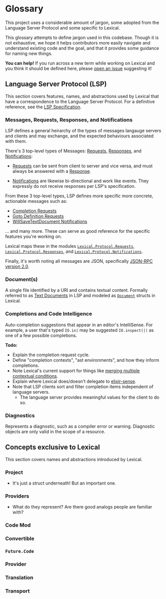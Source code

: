 # Glossary
This project uses a considerable amount of jargon, some adopted from the Language Server Protocol and some specific to Lexical.

This glossary attempts to define jargon used in this codebase.
Though it is not exhaustive, we hope it helps contributors more easily navigate and understand existing code and the goal, and that it provides some guidance for naming new things.

**You can help!** If you run across a new term while working on Lexical and you think it should be defined here, please [open an issue](https://github.com/lexical-lsp/lexical/issues) suggesting it!

## Language Server Protocol (LSP)

This section covers features, names, and abstractions used by Lexical that have a correspondence to the Language Server Protocol. For a definitive reference, see the [LSP Specification](https://microsoft.github.io/language-server-protocol/specifications/specification-current).

### Messages, Requests, Responses, and Notifications

LSP defines a general heirarchy of the types of messages langauge servers and clients and may exchange, and the expected behaviours associated with them.

There's 3 top-level types of Messages: [Requests](https://microsoft.github.io/language-server-protocol/specifications/lsp/3.17/specification/#requestMessage), [Responses](https://microsoft.github.io/language-server-protocol/specifications/lsp/3.17/specification/#responseMessage), and [Notifications](https://microsoft.github.io/language-server-protocol/specifications/lsp/3.17/specification/#notificationMessage):

- [Requests](https://microsoft.github.io/language-server-protocol/specifications/lsp/3.17/specification/#requestMessage) can be sent from client to server and vice versa, and must always be answered with a [Response](https://microsoft.github.io/language-server-protocol/specifications/lsp/3.17/specification/#responseMessage).

- [Notifications](https://microsoft.github.io/language-server-protocol/specifications/lsp/3.17/specification/#notificationMessage) are likewise bi-directional and work like events. They expressly do not receive responses per LSP's specification.

From these 3 top-level types, LSP defines more specific more concrete, actionable messages such as:
- [Completion Requests](https://microsoft.github.io/language-server-protocol/specifications/lsp/3.17/specification/#textDocument_completion)
- [Goto Definition Requests](https://microsoft.github.io/language-server-protocol/specifications/lsp/3.17/specification/#textDocument_definition)
- [WillSaveTextDocument Notifications](https://microsoft.github.io/language-server-protocol/specifications/lsp/3.17/specification/#textDocument_willSave)

... and many more. These can serve as good reference for the specific features you're working on.

Lexical maps these in the modules [`Lexical.Protocol.Requests`](/apps/protocol/lib/lexical/protocol/requests.ex.ex), [`Lexical.Protocol.Responses`](/apps/protocol/lib/lexical/protocol/responses.ex), and [`Lexical.Protocol.Notifications`](/apps/protocol/lib/lexical/protocol/notifications.ex).

Finally, it's worth noting all messages are JSON, specifically [JSON-RPC version 2.0](https://www.jsonrpc.org/specification).

### Document(s)

A single file identified by a URI and contains textual content. Formally referred to as [Text Documents](https://microsoft.github.io/language-server-protocol/specifications/lsp/3.17/specification/#textDocuments) in LSP and modeled as [`Document`](/projects/lexical_shared/lib/lexical/document.ex) structs in Lexical.

### Completions and Code Intelligence

Auto-completion suggestions that appear in an editor's IntelliSense. For example, a user that's typed `IO.in|` may be suggested `IO.inspect(|)` as one of a few possible completions.

**Todo:**
- Explain the completion request cycle.
- Define "completion contexts", "ast environments", and how they inform completions. 
- Note Lexical's current support for things like [merging multiple contextual conditions](https://github.com/lexical-lsp/lexical/issues/284).
- Explain where Lexical does/doesn't delegate to [elixir-sense](https://github.com/elixir-lsp/elixir_sense).
- Note that LSP clients sort and filter completion items independent of language servers.
  - The language server provides meaningful values for the client to do so.

### Diagnostics

Represents a diagnostic, such as a compiler error or warning. Diagnostic objects are only valid in the scope of a resource.

## Concepts exclusive to Lexical

This section covers names and abstractions introduced by Lexical.

### Project

- It's just a struct underneath! But an important one.

### Providers

- What do they represent? Are there good analogs people are familiar with?

### Code Mod
### Convertible
### `Future.Code`
### Provider
### Translation
### Transport
